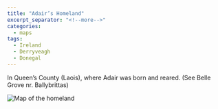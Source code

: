 ```yaml
---
title: "Adair’s Homeland"
excerpt_separator: "<!--more-->"
categories:
  - maps
tags:
  - Ireland
  - Derryveagh
  - Donegal
---
```

In Queen’s County (Laois), where Adair was born and reared. (See Belle Grove nr. Ballybrittas)
<!--more-->
![Map of the homeland](/images/maps/adiar-homeland.jpg)  
